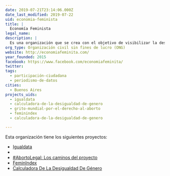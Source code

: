 ```yaml
---
date: 2019-07-21T23:14:06.000Z
date_last_modified: 2019-07-22
uid: economia-feminista
title: |
  Economía Feminista
legal_name: 
description: |
  Es una organización que se crea con el objetivo de visibilizar la desigualdad de género a través de la difusión de datos, estadisticas y contenidos académicos.
org_type: Organización civil sin fines de lucro (ONG)
website: http://economiafeminita.com/
year_founded: 2015
facebook: https://www.facebook.com/economiafeminita/
twitter: 
tags:
  - participación-ciudadana
  - periodismo-de-datos
cities: 
  - Buenos Aires
projects_uids:
  - igualdata
  - calculadora-de-la-desigualdad-de-genero
  - grito-mundial-por-el-derecho-al-aborto
  - feminindex
  - calculadora-de-la-desigualdad-de-genero

---
```


Esta organización tiene los siguientes proyectos:

- [Igualdata](/proyectos/igualdata)
- [](/proyectos/calculadora-de-la-desigualdad-de-genero)
- [#AbortoLegal: Los caminos del proyecto](/proyectos/grito-mundial-por-el-derecho-al-aborto)
- [FeminIndex](/proyectos/feminindex)
- [Calculadora De La Desigualdad De Género](/proyectos/calculadora-de-la-desigualdad-de-genero)
